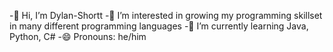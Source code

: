 -👋 Hi, I’m Dylan-Shortt
-👀 I’m interested in growing my programming skillset in many different programming languages
-🌱 I’m currently learning Java, Python, C#
-😄 Pronouns: he/him
